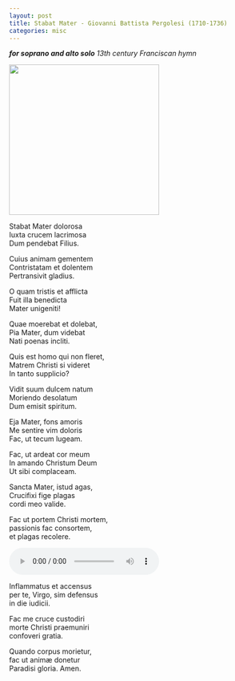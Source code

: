 ```yaml
---
layout: post
title: Stabat Mater - Giovanni Battista Pergolesi (1710-1736)
categories: misc
---
```


***for soprano and alto solo***
*13th century Franciscan hymn*

<div class="mb-3">
<img src="http://p2.music.126.net/oDTYi5fJ6HVhS6UN35729A==/109951164758219495.jpg" style="width: 300px;height: 300px;"/>
</div>

Stabat Mater dolorosa  
Iuxta crucem lacrimosa  
Dum pendebat Filius.  

Cuius animam gementem  
Contristatam et dolentem  
Pertransivit gladius.  

O quam tristis et afflicta  
Fuit illa benedicta  
Mater unigeniti!  

Quae moerebat et dolebat,  
Pia Mater, dum videbat  
Nati poenas incliti.  

Quis est homo qui non fleret,  
Matrem Christi si videret  
In tanto supplicio?  

Vidit suum dulcem natum  
Moriendo desolatum  
Dum emisit spiritum.  

Eja Mater, fons amoris  
Me sentire vim doloris  
Fac, ut tecum lugeam.  

Fac, ut ardeat cor meum  
In amando Christum Deum  
Ut sibi complaceam.  

Sancta Mater, istud agas,  
Crucifixi fige plagas  
cordi meo valide.  

Fac ut portem Christi mortem,  
passionis fac consortem,  
et plagas recolere.  

<audio controls>
<source src="http://music.163.com/song/media/outer/url?id=1427368509.mp3" type="audio/mpeg">
Your browser does not support the audio element.
</audio>

Inflammatus et accensus  
per te, Virgo, sim defensus  
in die iudicii.  

Fac me cruce custodiri   
morte Christi praemuniri   
confoveri gratia.  

Quando corpus morietur,  
fac ut animæ donetur  
Paradisi gloria. Amen.  
